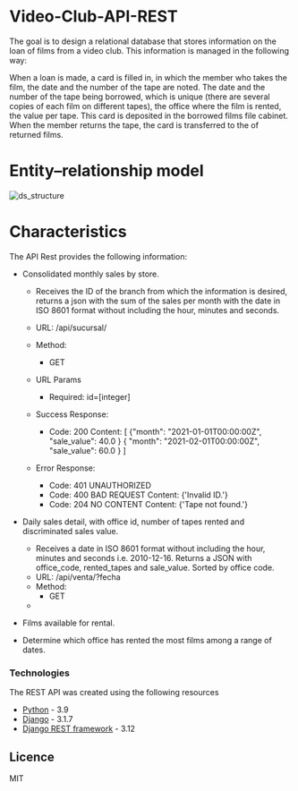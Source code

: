 # Video-Club-API-REST

The goal is to design a relational database that stores information on the loan of films from a video club. 
This information is managed in the following way:

When a loan is made, a card is filled in, in which the member who takes the film, the date and the number of the tape are noted. The date and the number of the tape being borrowed, which is unique (there are several copies of each film on different tapes), the office where the film is rented, the value per tape. This card is deposited in the borrowed films file cabinet. When the member returns the tape, the card is transferred to the of returned films.

# Entity–relationship model
![ds_structure](https://github.com/ingjavierpinilla/video-club-API-REST/blob/main/Entity–relationship_model.png)
# Characteristics
The API Rest provides the following information:
  - Consolidated monthly sales by store.
    - Receives the ID of the branch from which the information is desired, returns a json with the sum of the sales per month with the date in ISO 8601 format without including the hour, minutes and seconds.

    - URL: /api/sucursal/<id>

    - Method:

      - GET

    - URL Params

      - Required: id=[integer]

    - Success Response:

      - Code: 200
        Content:
        [
        {"month": "2021-01-01T00:00:00Z",
        "sale_value": 40.0 }
        { "month": "2021-02-01T00:00:00Z",
        "sale_value": 60.0 }
        ]
    - Error Response:

      - Code: 401 UNAUTHORIZED
      - Code: 400 BAD REQUEST
        Content: {'Invalid ID.'}
      - Code: 204 NO CONTENT
        Content: {'Tape <id> not found.'}

  - Daily sales detail, with office id, number of tapes rented and discriminated sales value.
    - Receives a date in ISO 8601 format without including the hour, minutes and seconds i.e. 2010-12-16. Returns a JSON with office_code, rented_tapes and sale_value. Sorted by office code.
    - URL: /api/venta/?fecha
    - Method:
      - GET
    - 
  - Films available for rental.
  - Determine which office has rented the most films among a range of dates. 


### Technologies

The REST API was created using the following resources


* [Python] - 3.9
* [Django] - 3.1.7
* [Django REST framework] - 3.12


Licence
----

MIT



   [Python]: <https://www.python.org>
   [Django]: <https://pypi.org/project/Django/>
   [Django REST framework]: <https://pypi.org/project/djangorestframework/>
